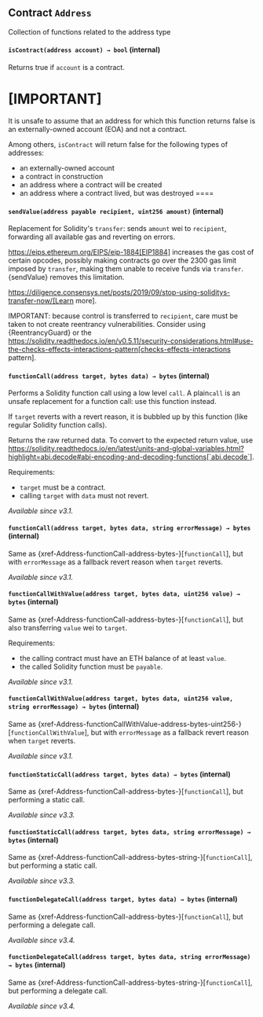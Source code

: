 ## Contract `Address`



Collection of functions related to the address type


#### `isContract(address account) → bool` (internal)



Returns true if `account` is a contract.

[IMPORTANT]
====
It is unsafe to assume that an address for which this function returns
false is an externally-owned account (EOA) and not a contract.

Among others, `isContract` will return false for the following
types of addresses:

 - an externally-owned account
 - a contract in construction
 - an address where a contract will be created
 - an address where a contract lived, but was destroyed
====

#### `sendValue(address payable recipient, uint256 amount)` (internal)



Replacement for Solidity's `transfer`: sends `amount` wei to
`recipient`, forwarding all available gas and reverting on errors.

https://eips.ethereum.org/EIPS/eip-1884[EIP1884] increases the gas cost
of certain opcodes, possibly making contracts go over the 2300 gas limit
imposed by `transfer`, making them unable to receive funds via
`transfer`. {sendValue} removes this limitation.

https://diligence.consensys.net/posts/2019/09/stop-using-soliditys-transfer-now/[Learn more].

IMPORTANT: because control is transferred to `recipient`, care must be
taken to not create reentrancy vulnerabilities. Consider using
{ReentrancyGuard} or the
https://solidity.readthedocs.io/en/v0.5.11/security-considerations.html#use-the-checks-effects-interactions-pattern[checks-effects-interactions pattern].

#### `functionCall(address target, bytes data) → bytes` (internal)



Performs a Solidity function call using a low level `call`. A
plain`call` is an unsafe replacement for a function call: use this
function instead.

If `target` reverts with a revert reason, it is bubbled up by this
function (like regular Solidity function calls).

Returns the raw returned data. To convert to the expected return value,
use https://solidity.readthedocs.io/en/latest/units-and-global-variables.html?highlight=abi.decode#abi-encoding-and-decoding-functions[`abi.decode`].

Requirements:

- `target` must be a contract.
- calling `target` with `data` must not revert.

_Available since v3.1._

#### `functionCall(address target, bytes data, string errorMessage) → bytes` (internal)



Same as {xref-Address-functionCall-address-bytes-}[`functionCall`], but with
`errorMessage` as a fallback revert reason when `target` reverts.

_Available since v3.1._

#### `functionCallWithValue(address target, bytes data, uint256 value) → bytes` (internal)



Same as {xref-Address-functionCall-address-bytes-}[`functionCall`],
but also transferring `value` wei to `target`.

Requirements:

- the calling contract must have an ETH balance of at least `value`.
- the called Solidity function must be `payable`.

_Available since v3.1._

#### `functionCallWithValue(address target, bytes data, uint256 value, string errorMessage) → bytes` (internal)



Same as {xref-Address-functionCallWithValue-address-bytes-uint256-}[`functionCallWithValue`], but
with `errorMessage` as a fallback revert reason when `target` reverts.

_Available since v3.1._

#### `functionStaticCall(address target, bytes data) → bytes` (internal)



Same as {xref-Address-functionCall-address-bytes-}[`functionCall`],
but performing a static call.

_Available since v3.3._

#### `functionStaticCall(address target, bytes data, string errorMessage) → bytes` (internal)



Same as {xref-Address-functionCall-address-bytes-string-}[`functionCall`],
but performing a static call.

_Available since v3.3._

#### `functionDelegateCall(address target, bytes data) → bytes` (internal)



Same as {xref-Address-functionCall-address-bytes-}[`functionCall`],
but performing a delegate call.

_Available since v3.4._

#### `functionDelegateCall(address target, bytes data, string errorMessage) → bytes` (internal)



Same as {xref-Address-functionCall-address-bytes-string-}[`functionCall`],
but performing a delegate call.

_Available since v3.4._


